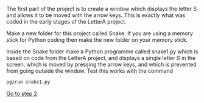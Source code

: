 The first part of the project is to create a window which displays the letter S and allows it to be moved with the arrow keys. This is exactly what was coded in the early stages of the LetterA project.

Make a new folder for this project called Snake. If you are using a memory stick for Python coding then make the new folder on your memory stick.

Inside the Snake folder make a Python programme called snake1.py which is based on code from the LetterA project, and displays a single letter S in the screen, which is moved by pressing the arrow keys, and which is prevented from going outside the window. Test this works with the command 
```python
pgzrun snake1.py
```

[Go to step 2](../Step2-VisualStudioCode_for_debugging)